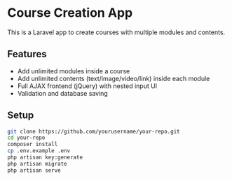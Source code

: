 # Course Creation App

This is a Laravel app to create courses with multiple modules and contents.

## Features

- Add unlimited modules inside a course
- Add unlimited contents (text/image/video/link) inside each module
- Full AJAX frontend (jQuery) with nested input UI
- Validation and database saving

## Setup

```bash
git clone https://github.com/yourusername/your-repo.git
cd your-repo
composer install
cp .env.example .env
php artisan key:generate
php artisan migrate
php artisan serve

